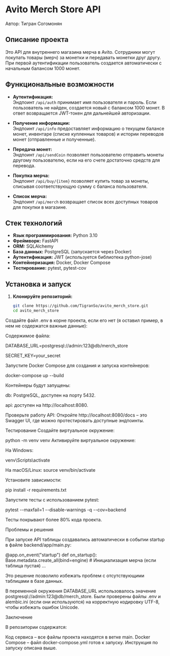 # Avito Merch Store API

Автор: Тигран Согомонян

## Описание проекта

Это API для внутреннего магазина мерча в Avito. Сотрудники могут покупать товары (мерч) за монетки и передавать монетки друг другу. При первой аутентификации пользователь создается автоматически с начальным балансом 1000 монет.

## Функциональные возможности

- **Аутентификация:**  
  Эндпоинт `/api/auth` принимает имя пользователя и пароль. Если пользователь не найден, создается новый с балансом 1000 монет. В ответ возвращается JWT-токен для дальнейшей авторизации.

- **Получение информации:**  
  Эндпоинт `/api/info` предоставляет информацию о текущем балансе монет, инвентаре (списке купленных товаров) и истории переводов монет (отправленные и полученные).

- **Передача монет:**  
  Эндпоинт `/api/sendCoin` позволяет пользователю отправить монеты другому пользователю, если на его счете достаточно средств для перевода.

- **Покупка мерча:**  
  Эндпоинт `/api/buy/{item}` позволяет купить товар за монеты, списывая соответствующую сумму с баланса пользователя.

- **Список мерча:**  
  Эндпоинт `/api/merch` возвращает список всех доступных товаров для покупки в магазине.

## Стек технологий

- **Язык программирования:** Python 3.10  
- **Фреймворк:** FastAPI  
- **ORM:** SQLAlchemy  
- **База данных:** PostgreSQL (запускается через Docker)  
- **Аутентификация:** JWT (используется библиотека python-jose)  
- **Контейнеризация:** Docker, Docker Compose  
- **Тестирование:** pytest, pytest-cov

## Установка и запуск

1. **Клонируйте репозиторий:**

   ```bash
   git clone https://github.com/TigranSo/avito_merch_store.git
   cd avito_merch_store


Создайте файл .env в корне проекта, если его нет (я оставил пример, в нем не содержатся важные данные):

Содержимое файла:

DATABASE_URL=postgresql://admin:123@db/merch_store

SECRET_KEY=your_secret

Запустите Docker Compose для создания и запуска контейнеров:

docker-compose up --build

Контейнеры будут запущены:

db: PostgreSQL, доступен на порту 5432.

api: доступен на http://localhost:8080.

Проверьте работу API: Откройте http://localhost:8080/docs – это Swagger UI, где можно протестировать доступные эндпоинты.

Тестирование
Создайте виртуальное окружение:

python -m venv venv
Активируйте виртуальное окружение:

На Windows:

venv\Scripts\activate

На macOS/Linux:
source venv/bin/activate

Установите зависимости:

pip install -r requirements.txt

Запустите тесты с использованием pytest:

pytest --maxfail=1 --disable-warnings -q --cov=backend

Тесты покрывают более 80% кода проекта.

Проблемы и решения

При запуске API таблицы создавались автоматически в событии startup в файле backend/app/main.py:


@app.on_event("startup")
def on_startup():
    Base.metadata.create_all(bind=engine)
    # Инициализация мерча (если таблица пустая)
    ...
    
Это решение позволило избежать проблем с отсутствующими таблицами в базе данных.

В переменной окружения DATABASE_URL использовалось значение postgresql://admin:123@db/merch_store. Были проверены файлы .env и alembic.ini (если они используются) на корректную кодировку UTF-8, чтобы избежать ошибок Unicode.

Заключение

В репозитории содержатся:

Код сервиса – все файлы проекта находятся в ветке main.
Docker Compose – файл docker-compose.yml готов к запуску. Инструкция по запуску описана выше.

